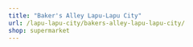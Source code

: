 ```yaml
---
title: "Baker's Alley Lapu-Lapu City"
url: /lapu-lapu-city/bakers-alley-lapu-lapu-city/
shop: supermarket
---
```

